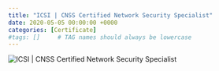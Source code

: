 ```yaml
---
title: "ICSI | CNSS Certified Network Security Specialist"
date: 2020-05-05 00:00:00 +0000
categories: [Certificate]
#tags: []     # TAG names should always be lowercase
---
```



![ICSI | CNSS Certified Network Security Specialist](../../Certs/ICSI_9hwk9ytm_1695281241956-1.png "ICSI | CNSS Certified Network Security Specialist")

